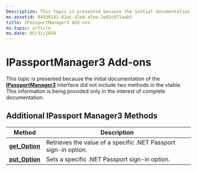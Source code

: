 ```yaml
---
Description: This topic is presented because the initial documentation of the IPassportManager3 interface did not include two methods in the vtable. This information is being provided only in the interest of complete documentation.
ms.assetid: 04936141-81ac-42e8-afee-2e42c071aab5
title: IPassportManager3 Add-ons
ms.topic: article
ms.date: 05/31/2018
---
```


# IPassportManager3 Add-ons

This topic is presented because the initial documentation of the [**IPassportManager3**](/previous-versions/ms817681(v=msdn.10)) interface did not include two methods in the vtable. This information is being provided only in the interest of complete documentation.

## Additional IPassport Manager3 Methods



| Method                                              | Description                                                     |
|-----------------------------------------------------|-----------------------------------------------------------------|
| [**get\_Option**](ipassportmanager3-get-option.md) | Retrieves the value of a specific .NET Passport sign-in option. |
| [**put\_Option**](ipassportmanager3-put-option.md) | Sets a specific .NET Passport sign-in option.                   |



 

 

 